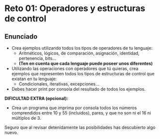 # Reto 01: Operadores y estructuras de control

## Enunciado

- Crea ejemplos utilizando todos los tipos de operadores de tu lenguaje:
  - Aritméticos, lógicos, de comparación, asignación, identidad, pertenencia, bits...
  - **(Ten en cuenta que cada lenguaje puede poseer unos diferentes)**
- Utilizando las operaciones con operadores que tú quieras, crea ejemplos que representen todos los tipos de estructuras de control que existan en tu lenguaje:
  - Condicionales, iterativas, excepciones...
- Debes hacer print por consola del resultado de todos los ejemplos.

**DIFICULTAD EXTRA (opcional):**

- Crea un programa que imprima por consola todos los números comprendidos entre 10 y 55 (incluidos), pares, y que no son ni el 16 ni múltiplos de 3.

Seguro que al revisar detenidamente las posibilidades has descubierto algo nuevo.
